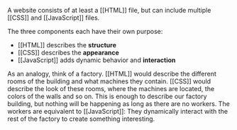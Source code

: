 A website consists of at least a [[HTML]] file, but can include multiple [[CSS]] and [[JavaScript]] files.

The three components each have their own purpose:
- [[HTML]] describes the **structure**
- [[CSS]] describes the **appearance**
- [[JavaScript]] adds dynamic behavior and **interaction**

As an analogy, think of a factory. [[HTML]] would describe the different rooms of the building and what machines they contain. [[CSS]] would describe the look of these rooms, where the machines are located, the colors of the walls and so on. This is enough to describe our factory building, but nothing will be happening as long as there are no workers. The workers are equivalent to [[JavaScript]]: They dynamically interact with the rest of the factory to create something interesting.
